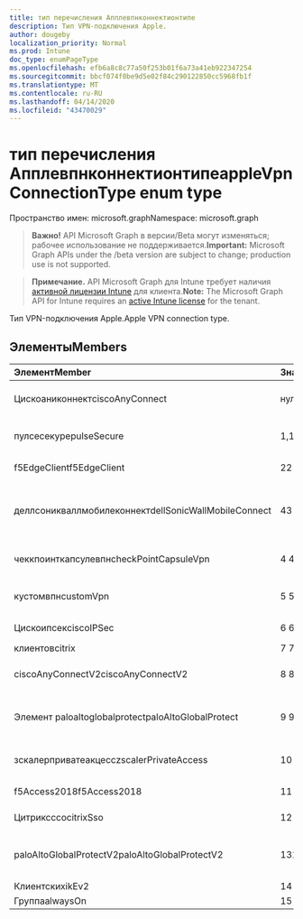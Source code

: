 ```yaml
---
title: тип перечисления Апплевпнконнектионтипе
description: Тип VPN-подключения Apple.
author: dougeby
localization_priority: Normal
ms.prod: Intune
doc_type: enumPageType
ms.openlocfilehash: efb6a8c8c77a50f253b01f6a73a41eb922347254
ms.sourcegitcommit: bbcf074f0be9d5e02f84c290122850cc5968fb1f
ms.translationtype: MT
ms.contentlocale: ru-RU
ms.lasthandoff: 04/14/2020
ms.locfileid: "43470029"
---
```

# <a name="applevpnconnectiontype-enum-type"></a><span data-ttu-id="53a68-103">тип перечисления Апплевпнконнектионтипе</span><span class="sxs-lookup"><span data-stu-id="53a68-103">appleVpnConnectionType enum type</span></span>

<span data-ttu-id="53a68-104">Пространство имен: microsoft.graph</span><span class="sxs-lookup"><span data-stu-id="53a68-104">Namespace: microsoft.graph</span></span>

> <span data-ttu-id="53a68-105">**Важно!** API Microsoft Graph в версии/Beta могут изменяться; рабочее использование не поддерживается.</span><span class="sxs-lookup"><span data-stu-id="53a68-105">**Important:** Microsoft Graph APIs under the /beta version are subject to change; production use is not supported.</span></span>

> <span data-ttu-id="53a68-106">**Примечание.** API Microsoft Graph для Intune требует наличия [активной лицензии Intune](https://go.microsoft.com/fwlink/?linkid=839381) для клиента.</span><span class="sxs-lookup"><span data-stu-id="53a68-106">**Note:** The Microsoft Graph API for Intune requires an [active Intune license](https://go.microsoft.com/fwlink/?linkid=839381) for the tenant.</span></span>

<span data-ttu-id="53a68-107">Тип VPN-подключения Apple.</span><span class="sxs-lookup"><span data-stu-id="53a68-107">Apple VPN connection type.</span></span>

## <a name="members"></a><span data-ttu-id="53a68-108">Элементы</span><span class="sxs-lookup"><span data-stu-id="53a68-108">Members</span></span>
|<span data-ttu-id="53a68-109">Элемент</span><span class="sxs-lookup"><span data-stu-id="53a68-109">Member</span></span>|<span data-ttu-id="53a68-110">Значение</span><span class="sxs-lookup"><span data-stu-id="53a68-110">Value</span></span>|<span data-ttu-id="53a68-111">Описание</span><span class="sxs-lookup"><span data-stu-id="53a68-111">Description</span></span>|
|:---|:---|:---|
|<span data-ttu-id="53a68-112">Цискоаниконнект</span><span class="sxs-lookup"><span data-stu-id="53a68-112">ciscoAnyConnect</span></span>|<span data-ttu-id="53a68-113">нуль</span><span class="sxs-lookup"><span data-stu-id="53a68-113">0</span></span>|<span data-ttu-id="53a68-114">Cisco Аниконнект.</span><span class="sxs-lookup"><span data-stu-id="53a68-114">Cisco AnyConnect.</span></span>|
|<span data-ttu-id="53a68-115">пулсесекуре</span><span class="sxs-lookup"><span data-stu-id="53a68-115">pulseSecure</span></span>|<span data-ttu-id="53a68-116">1,1</span><span class="sxs-lookup"><span data-stu-id="53a68-116">1</span></span>|<span data-ttu-id="53a68-117">Безопасный импульс.</span><span class="sxs-lookup"><span data-stu-id="53a68-117">Pulse Secure.</span></span>|
|<span data-ttu-id="53a68-118">f5EdgeClient</span><span class="sxs-lookup"><span data-stu-id="53a68-118">f5EdgeClient</span></span>|<span data-ttu-id="53a68-119">2</span><span class="sxs-lookup"><span data-stu-id="53a68-119">2</span></span>|<span data-ttu-id="53a68-120">Пограничный клиент F5.</span><span class="sxs-lookup"><span data-stu-id="53a68-120">F5 Edge Client.</span></span>|
|<span data-ttu-id="53a68-121">деллсоникваллмобилеконнект</span><span class="sxs-lookup"><span data-stu-id="53a68-121">dellSonicWallMobileConnect</span></span>|<span data-ttu-id="53a68-122">4</span><span class="sxs-lookup"><span data-stu-id="53a68-122">3</span></span>|<span data-ttu-id="53a68-123">Мобильное подключение Dell Сониквалл.</span><span class="sxs-lookup"><span data-stu-id="53a68-123">Dell SonicWALL Mobile Connection.</span></span>|
|<span data-ttu-id="53a68-124">чеккпоинткапсулевпн</span><span class="sxs-lookup"><span data-stu-id="53a68-124">checkPointCapsuleVpn</span></span>|<span data-ttu-id="53a68-125">4 </span><span class="sxs-lookup"><span data-stu-id="53a68-125">4</span></span>|<span data-ttu-id="53a68-126">Проверка покапсулы VPN.</span><span class="sxs-lookup"><span data-stu-id="53a68-126">Check Point Capsule VPN.</span></span>|
|<span data-ttu-id="53a68-127">кустомвпн</span><span class="sxs-lookup"><span data-stu-id="53a68-127">customVpn</span></span>|<span data-ttu-id="53a68-128">5 </span><span class="sxs-lookup"><span data-stu-id="53a68-128">5</span></span>|<span data-ttu-id="53a68-129">Пользовательская сеть VPN.</span><span class="sxs-lookup"><span data-stu-id="53a68-129">Custom VPN.</span></span>|
|<span data-ttu-id="53a68-130">Цискоипсек</span><span class="sxs-lookup"><span data-stu-id="53a68-130">ciscoIPSec</span></span>|<span data-ttu-id="53a68-131">6 </span><span class="sxs-lookup"><span data-stu-id="53a68-131">6</span></span>|<span data-ttu-id="53a68-132">Cisco (IPSec).</span><span class="sxs-lookup"><span data-stu-id="53a68-132">Cisco (IPSec).</span></span>|
|<span data-ttu-id="53a68-133">клиентов</span><span class="sxs-lookup"><span data-stu-id="53a68-133">citrix</span></span>|<span data-ttu-id="53a68-134">7 </span><span class="sxs-lookup"><span data-stu-id="53a68-134">7</span></span>|<span data-ttu-id="53a68-135">Клиентов.</span><span class="sxs-lookup"><span data-stu-id="53a68-135">Citrix.</span></span>|
|<span data-ttu-id="53a68-136">ciscoAnyConnectV2</span><span class="sxs-lookup"><span data-stu-id="53a68-136">ciscoAnyConnectV2</span></span>|<span data-ttu-id="53a68-137">8 </span><span class="sxs-lookup"><span data-stu-id="53a68-137">8</span></span>|<span data-ttu-id="53a68-138">Cisco Аниконнект v2.</span><span class="sxs-lookup"><span data-stu-id="53a68-138">Cisco AnyConnect V2.</span></span>|
|<span data-ttu-id="53a68-139">Элемент paloaltoglobalprotect</span><span class="sxs-lookup"><span data-stu-id="53a68-139">paloAltoGlobalProtect</span></span>|<span data-ttu-id="53a68-140">9 </span><span class="sxs-lookup"><span data-stu-id="53a68-140">9</span></span>|<span data-ttu-id="53a68-141">Palo Alto сети Глобалпротект.</span><span class="sxs-lookup"><span data-stu-id="53a68-141">Palo Alto Networks GlobalProtect.</span></span>|
|<span data-ttu-id="53a68-142">зскалерприватеакцесс</span><span class="sxs-lookup"><span data-stu-id="53a68-142">zscalerPrivateAccess</span></span>|<span data-ttu-id="53a68-143">10 </span><span class="sxs-lookup"><span data-stu-id="53a68-143">10</span></span>|<span data-ttu-id="53a68-144">Частный доступ зскалер.</span><span class="sxs-lookup"><span data-stu-id="53a68-144">Zscaler Private Access.</span></span>|
|<span data-ttu-id="53a68-145">f5Access2018</span><span class="sxs-lookup"><span data-stu-id="53a68-145">f5Access2018</span></span>|<span data-ttu-id="53a68-146">11 </span><span class="sxs-lookup"><span data-stu-id="53a68-146">11</span></span>|<span data-ttu-id="53a68-147">F5 доступ 2018.</span><span class="sxs-lookup"><span data-stu-id="53a68-147">F5 Access 2018.</span></span>|
|<span data-ttu-id="53a68-148">Цитриксссо</span><span class="sxs-lookup"><span data-stu-id="53a68-148">citrixSso</span></span>|<span data-ttu-id="53a68-149">12 </span><span class="sxs-lookup"><span data-stu-id="53a68-149">12</span></span>|<span data-ttu-id="53a68-150">Единый вход Citrix.</span><span class="sxs-lookup"><span data-stu-id="53a68-150">Citrix Sso.</span></span>|
|<span data-ttu-id="53a68-151">paloAltoGlobalProtectV2</span><span class="sxs-lookup"><span data-stu-id="53a68-151">paloAltoGlobalProtectV2</span></span>|<span data-ttu-id="53a68-152">13</span><span class="sxs-lookup"><span data-stu-id="53a68-152">13</span></span>|<span data-ttu-id="53a68-153">Palo Alto сети Глобалпротект v2.</span><span class="sxs-lookup"><span data-stu-id="53a68-153">Palo Alto Networks GlobalProtect V2.</span></span>|
|<span data-ttu-id="53a68-154">Клиентских</span><span class="sxs-lookup"><span data-stu-id="53a68-154">ikEv2</span></span>|<span data-ttu-id="53a68-155">14 </span><span class="sxs-lookup"><span data-stu-id="53a68-155">14</span></span>|<span data-ttu-id="53a68-156">Клиентских.</span><span class="sxs-lookup"><span data-stu-id="53a68-156">IKEv2.</span></span>|
|<span data-ttu-id="53a68-157">Группа</span><span class="sxs-lookup"><span data-stu-id="53a68-157">alwaysOn</span></span>|<span data-ttu-id="53a68-158">15 </span><span class="sxs-lookup"><span data-stu-id="53a68-158">15</span></span>|<span data-ttu-id="53a68-159">Группа.</span><span class="sxs-lookup"><span data-stu-id="53a68-159">AlwaysOn.</span></span>|




